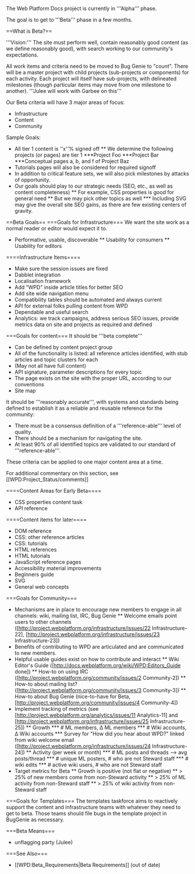The Web Platform Docs project is currently in '''Alpha''' phase.

The goal is to get to '''Beta''' phase in a few months.

==What is Beta?==
 
'''Vision:''' The site must perform well, contain reasonably good content (as we define reasonably good), with search working to our community's expectations.
 
All work items and criteria need to be moved to Bug Genie to "count". There will be a master project with child projects (sub-projects or components) for each activity. Each project will itself have sub-projects, with delineated milestones (though particular items may move from one milestone to another). '''Julee will work with Garbee on this'''

Our Beta criteria will have 3 major areas of focus:
* Infrastructure
* Content
* Community
 
Sample Goals:
* All tier 1 content is ''x''% signed off
** We determine the following projects (or pages) are tier 1
***Project Foo
***Project Bar
***Conceptual pages a, b, and f of Project Baz
* Tutorials pages will also be considered for required signoff
* In addition to critical feature sets, we will also pick milestones by attacks of opportunity.
* Our goals should play to our strategic needs (SEO, etc., as well as content completeness)
** For example, CSS properties is good for general need
** But we may pick other topics as well
*** Including SVG may give the overall site SEO gains, as there are few existing centers of gravity.

 
==Beta Goals==
===Goals for Infrastructure===
We want the site work as a normal reader or editor would expect it to.
* Performative, usable, discoverable
** Usability for consumers
** Usability for editors
 
====Infrastructure Items====
* Make sure the session issues are fixed
* Dabblet integration
* Localisation framework
* Add "WPD" inside article titles for better SEO
* Add site wide navigation menu
* Compatibility tables should be automated and always current
* API for external folks pulling content from WPD
* Dependable and useful search
* Analytics: we track campaigns, address serious SEO issues, provide metrics data on site and projects as required and defined
 
===Goals for content===
It should be '''beta complete'''
* Can be defined by content project group
* All of the functionality is listed: all reference articles identified, with stub articles and topic clusters for each
* (May not all have full content)
* API signature, parameter descriptions for every topic
* The page exists on the site with the proper URL, according to our conventions
* Site map

It should be '''reasonably accurate''', with systems and standards being defined to establish it as a reliable and reusable reference for the community:
* There must be a consensus definition of a '''reference-able''' level of quality.
* There should be a mechanism for navigating the site.
* At least 90% of all identified topics are validated to our standard of '''reference-able'''.

These criteria can be applied to one major content area at a time. 

For additional commentary on this section, see [[WPD:Project_Status/comments]]

====Content Areas for Early Beta====
* CSS properties content task
* API reference

====Content items for later====
* DOM reference
* CSS: other reference articles
* CSS: tutorials
* HTML references
* HTML tutorials
* JavaScript reference pages
* Accessibility material improvements
* Beginners guide
* SVG
* General web concepts
 
===Goals for Community===
* Mechanisms are in place to encourage new members to engage in all channels: wiki, mailing list, IRC, Bug Genie
** Welcome emails point users to other channels ([http://project.webplatform.org/infrastructure/issues/22 Infrastructure-22], [http://project.webplatform.org/infrastructure/issues/23 Infrastructure-23])
* Benefits of contributing to WPD are articulated and are communicated to new members.
* Helpful usable guides exist on how to contribute and interact
** Wiki Editor's Guide ([http://docs.webplatform.org/wiki/WPD:Editors_Guide done])
** How-to on using IRC ([http://project.webplatform.org/community/issues/2 Community-2])
** How-to about mailing list? ([http://project.webplatform.org/community/issues/3 Community-3])
** How-to about Bug Genie (nice-to-have for Beta, [http://project.webplatform.org/community/issues/4 Community-4]) 
* Implement tracking of metrics (see [http://project.webplatform.org/analytics/issues/11 Analytics-11] and [http://project.webplatform.org/infrastructure/issues/25 Infrastructure-25])
** Growth
*** # ML members, &Delta; ML members
*** # Wiki accounts, &Delta; Wiki accounts
*** Survey for "How did you hear about WPD?" linked from wiki welcome email ([http://project.webplatform.org/infrastructure/issues/24 Infrastructure-24])
** Activity (per week or month)
*** # ML posts and threads --> avg posts/thread
*** # unique ML posters, # who are not Steward staff
*** # wiki edits
*** # active wiki users, # who are not Steward staff
* Target metrics for Beta
** Growth is positive (not flat or negative)
** > 25% of new members come from non-Steward activity
** > 25% of ML activity from non-Steward staff
** > 25% of wiki activity from non-Steward staff

===Goals for Templates===
The templates taskforce aims to reactively support the content and infrastructure teams with whatever they need to get to beta. Those teams should file bugs in the template project in BugGenie as necessary.

===Beta Means=== 
* unflagging party (Julee)

===See Also===
* [[WPD:Beta_Requirements|Beta Requirements]] (out of date)